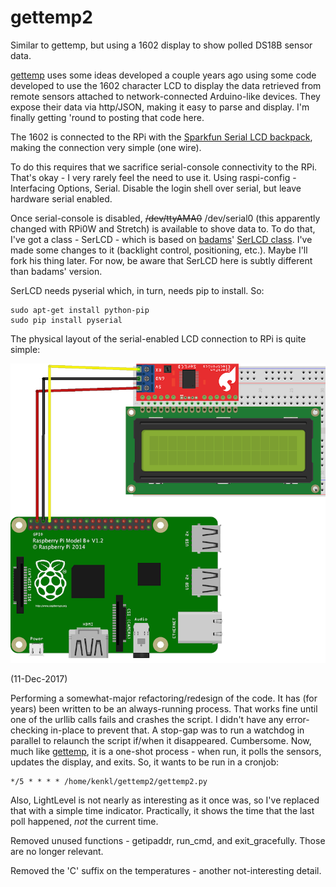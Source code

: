 # gettemp2
Similar to gettemp, but using a 1602 display to show polled DS18B sensor data.

[gettemp](https://github.com/kenkl/gettemp) uses some ideas developed a couple years ago using some code developed to use the 1602 character LCD to display the data retrieved from remote sensors attached to network-connected Arduino-like devices. They expose their data via http/JSON, making it easy to parse and display. I'm finally getting 'round to posting that code here.

The 1602 is connected to the RPi with the [Sparkfun Serial LCD backpack](https://www.sparkfun.com/products/258), making the connection very simple (one wire).

To do this requires that we sacrifice serial-console connectivity to the RPi. That's okay - I very rarely feel the need to use it. Using raspi-config - Interfacing Options, Serial. Disable the login shell over serial, but leave hardware serial enabled.

Once serial-console is disabled, ~~/dev/ttyAMA0~~ /dev/serial0 (this apparently changed with RPi0W and Stretch) is available to shove data to. To do that, I've got a class - SerLCD - which is based on [badams](https://github.com/badams)' [SerLCD class](https://github.com/badams/SerLCD). I've made some changes to it (backlight control, positioning, etc.). Maybe I'll fork his thing later. For now, be aware that SerLCD here is subtly different than badams' version.

SerLCD needs pyserial which, in turn, needs pip to install. So:

```
sudo apt-get install python-pip
sudo pip install pyserial
```

The physical layout of the serial-enabled LCD connection to RPi is quite simple:

![alt text](https://raw.githubusercontent.com/kenkl/gettemp2/master/rpi_serlcd_basic_bb_sm.png "SerialLCD hookup to RPi")

(11-Dec-2017)

Performing a somewhat-major refactoring/redesign of the code. It has (for years) been written to be an always-running process. That works fine until one of the urllib calls fails and crashes the script. I didn't have any error-checking in-place to prevent that. A stop-gap was to run a watchdog in parallel to relaunch the script if/when it disappeared. Cumbersome. Now, much like [gettemp](https://github.com/kenkl/gettemp), it is a one-shot process - when run, it polls the sensors, updates the display, and exits. So, it wants to be run in a cronjob:

```
*/5 * * * * /home/kenkl/gettemp2/gettemp2.py
```

Also, LightLevel is not nearly as interesting as it once was, so I've replaced that with a simple time indicator. Practically, it shows the time that the last poll happened, *not* the current time.

Removed unused functions - getipaddr, run_cmd, and exit_gracefully. Those are no longer relevant. 

Removed the 'C' suffix on the temperatures - another not-interesting detail. 


